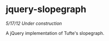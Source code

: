 jquery-slopegraph
=================

*5/17/12 Under construction*

A jQuery implementation of Tufte's slopegraph. 